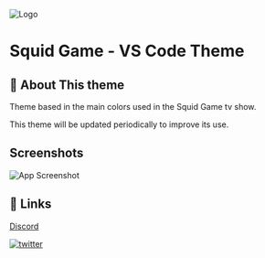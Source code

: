 ![Logo](https://i.postimg.cc/3R83DZz1/Captura-de-pantalla-2021-10-27-a-las-19-54-34.png)
# Squid Game - VS Code Theme

  
## 🚀 About This theme

Theme based in the main colors used in the Squid Game tv show.

This theme will be updated periodically to improve its use.

## Screenshots

![App Screenshot](https://i.postimg.cc/cHwyXxbF/Captura-de-pantalla-2021-10-27-a-las-22-14-19.png)


## 🔗 Links
[Discord](https://discord.gg/RwZ3BWgsGz)

[![twitter](https://img.shields.io/badge/twitter-1DA1F2?style=for-the-badge&logo=twitter&logoColor=white)](https://twitter.com/RuizSantaclara)